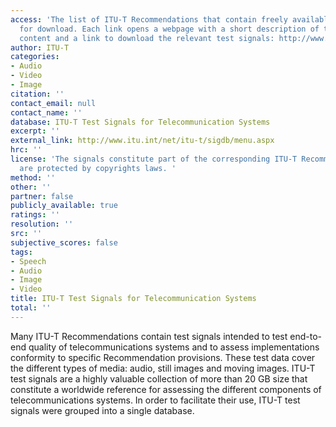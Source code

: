 ```yaml
---
access: 'The list of ITU-T Recommendations that contain freely available test signals
  for download. Each link opens a webpage with a short description of the relevant
  content and a link to download the relevant test signals: http://www.itu.int/net/itu-t/sigdb/menu.aspx'
author: ITU-T
categories:
- Audio
- Video
- Image
citation: ''
contact_email: null
contact_name: ''
database: ITU-T Test Signals for Telecommunication Systems
excerpt: ''
external_link: http://www.itu.int/net/itu-t/sigdb/menu.aspx
hrc: ''
license: 'The signals constitute part of the corresponding ITU-T Recommendations and
  are protected by copyrights laws. '
method: ''
other: ''
partner: false
publicly_available: true
ratings: ''
resolution: ''
src: ''
subjective_scores: false
tags:
- Speech
- Audio
- Image
- Video
title: ITU-T Test Signals for Telecommunication Systems
total: ''
---
```


Many ITU-T Recommendations contain test signals intended to test end-to-end quality of telecommunications systems and to assess implementations conformity to specific Recommendation provisions. These test data cover the different types of media: audio, still images and moving images. ITU-T test signals are a highly valuable collection of more than 20 GB size that constitute a worldwide reference for assessing the different components of telecommunications systems. In order to facilitate their use, ITU-T test signals were grouped into a single database.